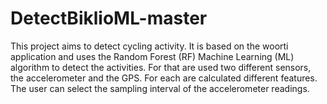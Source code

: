 # DetectBiklioML-master

This project aims to detect cycling activity. 
It is based on the woorti application and uses the Random Forest (RF) Machine Learning (ML) algorithm to detect the activities.
For that are used two different sensors, the accelerometer and the GPS.
For each are calculated different features.
The user can select the sampling interval of the accelerometer readings.
